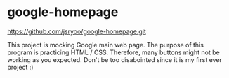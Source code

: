 # google-homepage

https://github.com/jsryoo/google-homepage.git

This project is mocking Google main web page.
The purpose of this program is practicing HTML / CSS.
Therefore, many buttons might not be working as you expected. Don't be too disabointed since it is my first ever project :) 
